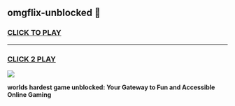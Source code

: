 
## omgflix-unblocked 👋
<h3>
<a href="https://premium.freeplayer.one?title=omgflix-unblocked&ref=14F">CLICK TO PLAY</a></h3>
<hr>

<h3>
<a href="https://premium.freeplayer.one?title=omgflix-unblocked&ref=14F">CLICK 2 PLAY</a>
  
</h3>

<a href="https://premium.freeplayer.one?title=omgflix-unblocked&ref=12F/"><img src="https://clearcache.store/games.png"></a>


**worlds hardest game unblocked: Your Gateway to Fun and Accessible Online Gaming**
